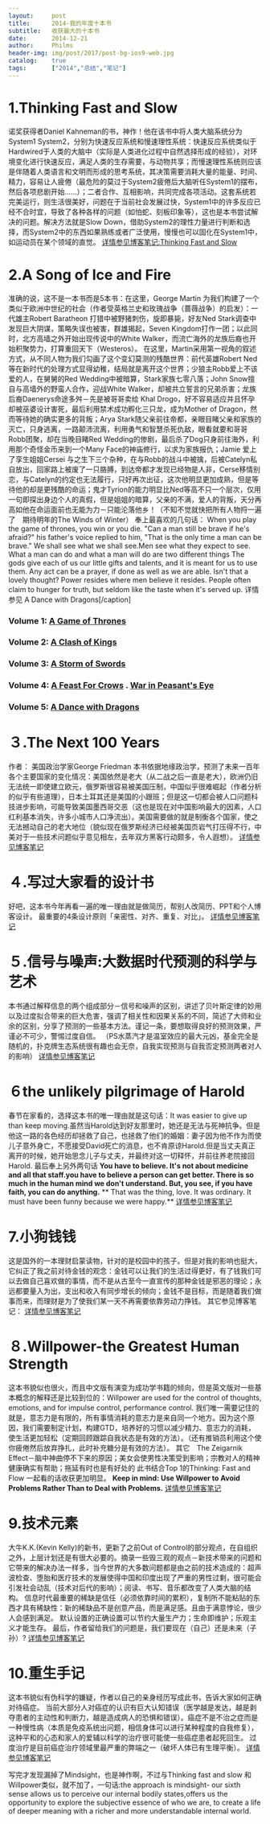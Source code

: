 ```yaml
---
layout: 	post
title: 		2014-我的年度十本书
subtitle:	收获最大的十本书
date: 		2014-12-21
author: 	Philms
header-img: img/post/2017/post-bg-ios9-web.jpg
catalog: 	true
tags: 		["2014","总结","笔记"]
---
```


# 1.Thinking Fast and Slow

诺奖获得者Daniel Kahneman的书，神作！他在该书中将人类大脑系统分为System1 System2，分别为快速反应系统和慢速理性系统：快速反应系统类似于Hardwired于人类的大脑中（实际是人类进化过程中自然选择形成的经验），对环境变化进行快速反应，满足人类的生存需要，与动物共享；而慢速理性系统则应该是伴随着人类语言和文明而形成的思考系统，其决策需要消耗大量的能量、时间、精力，容易让人疲倦（最危险的莫过于System2疲倦后大脑听任System1的摆布，然后各项悲剧开始......）；二者合作、互相影响，共同完成各项活动。这套系统若完美运行，则生活很美好，问题在于当前社会发展过快，System1中的许多反应已经不合时宜，导致了各种各样的问题（如怕蛇、刻板印象等），这也是本书尝试解决的问题。解决方法就是Slow Down，借助System2的理性力量进行判断和选择，而System2中的东西如果熟练或者广泛使用，慢慢也可以固化在System1中，如运动员在某个领域的直觉。
[详情参见博客笔记:Thinking Fast and Slow](https://philms.today/2014/08/17/thinking-fast-and-slow "Notes about Thinking, Fast and Slow")

# 2.A Song of Ice and Fire

准确的说，这不是一本书而是5本书：在这里，George Martin 为我们构建了一个类似于欧洲中世纪的社会（作者受英格兰史和玫瑰战争（蔷薇战争）的启发）：一代雄主Robert Baratheon 打猎中被野猪刺伤，旋即暴毙，好友Ned Stark调查中发现巨大阴谋，策略失误也被害，群雄揭起，Seven Kingdom打作一团；以此同时，北方高墙之外开始出现传说中的White Walker，而流亡海外的龙族后裔也开始积聚势力，打算重回天下（Westeros）。
在这里，Martin采用第一视角的叙述方式，从不同人物为我们勾画了这个变幻莫测的残酷世界：前代英雄Robert Ned等在新时代的处理方式显得幼稚，结局就是离开这个世界；少狼主Robb爱上不该爱的人，在舅舅的Red Wedding中被暗算，Stark家族七零八落；John Snow擅自与高墙外的野蛮人合作，迎战White Walker，却被共立誓言的兄弟杀害；龙族后裔Daenerys命途多舛－先是被哥哥卖给 Khal Drogo，好不容易适应并且怀孕却被巫婆设计害死，最后利用禁术成功孵化三只龙，成为Mother of Dragon，然而等待她的确实更多的背叛；Arya Stark随父亲前往帝都，亲眼目睹父亲和家族的灭亡，只身逃离，一路颠沛流离，利用勇气和智慧杀死仇敌，眼看就要和哥哥Robb团聚，却在当晚目睹Red Wedding的惨剧，最后杀了Dog只身前往海外，利用那个奇怪金币来到一个Many Face的神庙修行，以求为家族报仇；Jamie 爱上了孪生姐姐Cersei 与之生下三个杂种，在与Robb的战斗中被擒，后被Catelyn私自放出，回家路上被废了一只胳膊，到达帝都才发现已经物是人非，Cerse移情别恋，与Catelyn的约定也无法履行，只好再次出征，这次他明显更加成熟，但是等待他的却是更残酷的命运；鬼才Tyrion的能力明显比Ned等高不只一个层次，仅用一句即探出身边个人的真假，但是姐姐的暗算，父亲的不满，爱人的背叛，天分再高如他在命运面前也无能为力－只能沦落他乡！（不知不觉就快把所有人物捋一遍了　期待明年的The Winds of Winter）
奉上最喜欢的几句话：
When you play the game of thrones, you win or you die.
"Can a man still be brave if he's afraid?" his father's voice replied to him, "That is the only time a man can be brave."
We shall see what we shall see.Men see what they expect to see.
What a man can do and what a man will do are two different things
The gods give each of us our little gifts and talents, and it is meant for us to use them. Any act can be a prayer, if done as well as we are able. Isn't that a lovely thought?
Power resides where men believe it resides.
People often claim to hunger for truth, but seldom like the taste when it's served up.
详情参见
A Dance with Dragons[/caption]

### Volume 1: [A Game of Thrones](https://philms.today/2014/05/17/game-of-thrones)

### Volume 2: [A Clash of Kings](https://philms.today/2014/02/23/a-clash-of-kings)

### Volume 3: [A Storm of Swords](https://philms.today/2014/04/02/storm-of-swords)

### Volume 4: [A Feast For Crows](https://philms.today/2014/04/26/a-feast-for-crows) . [War in Peasant's Eye](https://philms.today/2014/04/19/war-in-common-persons-eye)

### Volume 5: [A Dance with Dragons](https://philms.today/2014/05/25/a-dance-with-dragons)

# ３.The Next 100 Years

作者： 美国政治学家George Friedman
本书依据地缘政治学，预测了未来一百年各个主要国家的变化情况：美国依然是老大（从二战之后一直是老大），欧洲仍旧无法统一即使建立欧元，俄罗斯很容易被美国压制，中国似乎很难崛起（作者分析的似乎有些道理），日本土耳其还是美国的小跟班；但是这一切都会被人口问题科技进步影响，可能导致美国墨西哥交恶（这也是现在对中国影响最大的因素，人口红利基本消失，许多小城市人口净流出）。美国需要做的就是制衡各个国家，使之无法撼动自己的老大地位（貌似现在俄罗斯经济已经被美国页岩气打压得不行，中美对于一些技术问题似乎意见相左，去年双方黑客行动颇多，令人遐想）。
[详情参见博客笔记](http://www.philms.today/2014/09/17/note-next-100-years/ "Note of The Next 100 Years")

# ４.写过大家看的设计书

好吧，这本书今年再看一遍的唯一理由就是做简历，帮别人改简历、PPT和个人博客设计。
最重要的4条设计原则「亲密性、对齐、重复、对比」。
[详情参见博客笔记](http://www.philms.today/2014/05/24/the-nondesigners-design-book/ "写给大家看的设计书-读书笔记")

# ５.信号与噪声:大数据时代预测的科学与艺术

本书通过解释信息的两个组成部分－信号和噪声的区别，讲述了贝叶斯定律的妙用以及过度拟合带来的巨大危害，强调了相关性和因果关系的不同，简述了大师和业余的区别，分享了预测的一些基本方法。谨记一条，要想取得良好的预测效果，严谨必不可少，警惕过度自信。
（PS水蒸汽才是温室效应的最大元凶，基金完全是随机的，扑克牌生态系统很有趣也会无奈，自我实现预测与自我否定预测两者对人的影响）
[详情参见博客笔记](http://www.philms.today/2014/04/13/signal-and-noise/ "信号与噪声 读书笔记")

# ６the unlikely pilgrimage of Harold

春节在家看的，选择这本书的唯一理由就是这句话：It was easier to give up than keep moving.虽然当Harold达到好友那里时，她还是无法与死神抗争。但是他这一路的各色经历却拯救了自己，也拯救了他们的婚姻：妻子因为他不作为而使儿子意外身亡，不愿接受David死亡的消息，也不肯原谅Harold.但是当丈夫真正离开的时候，她开始思念儿子与丈夫，并最终对这一切释怀，并前往养老院接回Harold.
最后奉上另外两句话
**You have to believe. It's not about medicine and all that staff.you have to believe a person can get better. There is so much in the human mind we don't understand. But, you see, if you have faith, you can do anything.**
** That was the thing, love. It was ordinary. It must have been funny because we were happy.**
[详情参见博客笔记](http://www.philms.today/2014/10/19/the-unlikely-pilgrimage-of-harold-fry/ "Note of the unlikely pilgrimage of Harold Fry")

# 7.小狗钱钱

这是国外的一本理财启蒙读物，针对的是校园中的孩子。但是对我的影响也挺大，它纠正了我之前对待金钱的观念：金钱可以让我们的生活过得更好，有了钱我们可以去做自己喜欢做的事情，而不是从古至今一直宣传的那种金钱是邪恶的理论；永远都要量入为出，支出和收入有同步增长的倾向；金钱不是目标，而是随着我们做事而来，而理财是为了使我们某一天不再需要依靠劳动力挣钱。
其它参见博客笔记：
[详情参见博客笔记](http://www.philms.today/2014/03/18/doggie-mone/ "小狗钱钱-启蒙理财书-读书笔记")

# ８.Willpower-the Greatest Human Strength

这本书貌似也很火，而且中文版有演变为成功学书籍的倾向，但是英文版对一些基本概念的解释还是比较到位的：Willpower are used for the control of thoughts, emotions, and for impulse control, performance control.
我们唯一需要记住的就是，意志力是有限的，所有事情消耗的意志力是来自同一个地方。因为这个原因，我们需要制定计划，构建GTD，培养好的习惯以减少精力、意志力的消耗，使生活更加轻松（定期回顾跟踪自我状态是有效的方法）。（还有推销员利用这个使你疲倦然后放弃挣扎，此时补充糖分是有效的方法）。
其它　The Zeigarnik Effect－脑中神曲停不下来的原因；美女会使男性决策受到影响；宗教对人的精神健康确实有帮助；拖延有时也是有好处的
此书结合Top 1的Thinking: Fast and Flow 一起看的话收获更加明显。
**Keep in mind: Use Willpower to Avoid Problems Rather Than to Deal with Problems.**
[详情参见博客笔记](http://www.philms.today/2014/08/17/notes-of-willpower/ "Notes of Willpower-the Greatest Human Strength")

# 9.技术元素

大牛K.K.(Kevin Kelly)的新书，更新了之前Out of Control的部分观点，在自组织之外，上层计划还是有很大必要的。摘录一些毁三观的观点－新技术带来的问题和它带来的解决办法一样多，当今世界的大多数问题都是由之前的技术造成的：超声波检查、堕胎和医疗技术的发展使得中国和印度出现了严重的男性过剩，很可能会引发社会动乱（技术对后代的影响）；阅读、书写、音乐都改变了人类大脑的结构。
信息时代最重要的稀缺是信任（必须依靠时间的累积），复制所不能粘贴的东西才具有稀缺性：新的稀缺品不是创意产品，而是满足感。且由于满意悖论，很少人会感到满足。
默认设置的正确设置可以节约大量生产力；生命即维护；乐观主义才能生存。
最后，作者留给我们的问题是，我们要现在（自己）还是未来（子孙）?
[详情参见博客笔记](https://philms.today/2014/03/20/the-technium)

# 10.重生手记

这本书貌似有伪科学的嫌疑，作者以自己的亲身经历写成此书，告诉大家如何正确对待癌症。
当前大部分人对癌症的认识有巨大认知错误（医学越是发达，越是剥夺患者的主动性和判断力，越是造成病人的恐惧和错误）。癌症不是不治之症而是一种慢性病（本质是免疫系统出问题，相信身体可以进行某种程度的自我修复），这种平和的心态和家人的爱辅以科学的治疗很可能使一些癌症患者起死回生。
过度治疗是目前癌症治疗领域里最严重的弊端之一（破坏人体已有生理平衡）。
[详情参见博客笔记](http://www.philms.today/2014/06/23/reborn-notes-cancer/ "重生手记-摘记：如何正确地对待癌症")

写完才发现漏掉了Mindsight，也是神作啊，不过与Thinking fast and slow 和Willpower类似，就不加了，一句话:the approach is mindsight- our sixth sense allows us to perceive our internal bodily states,offers us the opportunity to explore the subjective essence of who we are, to create a life of deeper meaning with a richer and more understandable internal world.